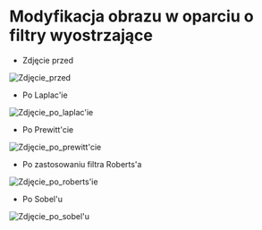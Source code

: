 # Modyfikacja obrazu w oparciu o filtry wyostrzające

- Zdjęcie przed

![Zdjęcie_przed](https://user-images.githubusercontent.com/79860696/122645722-09e19400-d11c-11eb-92e9-1ee82f99f55d.jpg)

- Po Laplac'ie

![Zdjęcie_po_laplac'ie](https://user-images.githubusercontent.com/79860696/122645726-0e0db180-d11c-11eb-9140-d660d7d621d9.jpg)

- Po Prewitt'cie

![Zdjęcie_po_prewitt'cie](https://user-images.githubusercontent.com/79860696/122645698-f6362d80-d11b-11eb-81ef-4924db55b0a0.jpg)

- Po zastosowaniu filtra Roberts'a

![Zdjęcie_po_roberts'ie](https://user-images.githubusercontent.com/79860696/122645703-fb937800-d11b-11eb-999f-7cad3a73dfd7.jpg)

- Po Sobel'u

![Zdjęcie_po_sobel'u](https://user-images.githubusercontent.com/79860696/122645710-00582c00-d11c-11eb-879b-da12665c51f4.jpg)
